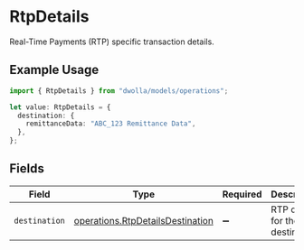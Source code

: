 # RtpDetails

Real-Time Payments (RTP) specific transaction details.

## Example Usage

```typescript
import { RtpDetails } from "dwolla/models/operations";

let value: RtpDetails = {
  destination: {
    remittanceData: "ABC_123 Remittance Data",
  },
};
```

## Fields

| Field                                                                                | Type                                                                                 | Required                                                                             | Description                                                                          |
| ------------------------------------------------------------------------------------ | ------------------------------------------------------------------------------------ | ------------------------------------------------------------------------------------ | ------------------------------------------------------------------------------------ |
| `destination`                                                                        | [operations.RtpDetailsDestination](../../models/operations/rtpdetailsdestination.md) | :heavy_minus_sign:                                                                   | RTP details for the destination                                                      |